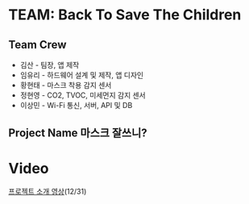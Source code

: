 # TEAM: Back To Save The Children

## Team Crew
- 김산 - 팀장, 앱 제작
- 임유리 - 하드웨어 설계 및 제작, 앱 디자인
- 황현태 - 마스크 착용 감지 센서
- 정현영 - CO2, TVOC, 미세먼지 감지 센서
- 이상민 - Wi-Fi 통신, 서버, API 및 DB

## Project Name 마스크 잘쓰니?

# Video
[프로젝트 소개 영상](https://drive.google.com/file/d/1Z890NY2dW3wbAvrJFsnleTbYB6IOTEOy/view?usp=sharing)(12/31)
